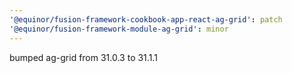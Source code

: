 ```yaml
---
'@equinor/fusion-framework-cookbook-app-react-ag-grid': patch
'@equinor/fusion-framework-module-ag-grid': minor
---
```


bumped ag-grid from 31.0.3 to 31.1.1
